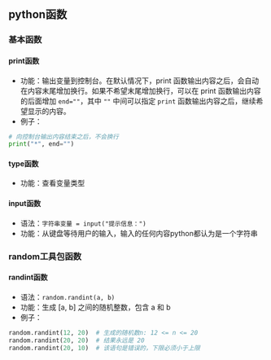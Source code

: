 ## python函数

### 基本函数

#### print函数
* 功能：输出变量到控制台。在默认情况下，print 函数输出内容之后，会自动在内容末尾增加换行。如果不希望末尾增加换行，可以在 print 函数输出内容的后面增加 `end=""`，其中 `""` 中间可以指定 `print` 函数输出内容之后，继续希望显示的内容。  
* 例子：
```python
# 向控制台输出内容结束之后，不会换行
print("*", end="")
```

#### type函数
* 功能：查看变量类型

#### input函数
* 语法：`字符串变量 = input("提示信息：")` 
* 功能：从键盘等待用户的输入，输入的任何内容python都认为是一个字符串   

### random工具包函数

#### randint函数
* 语法：`random.randint(a, b)`  
* 功能：生成 [a, b] 之间的随机整数，包含 a 和 b  
* 例子：
```python
random.randint(12, 20)  # 生成的随机数n: 12 <= n <= 20   
random.randint(20, 20)  # 结果永远是 20   
random.randint(20, 10)  # 该语句是错误的，下限必须小于上限
```

